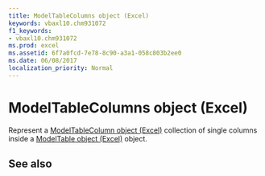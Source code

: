 ```yaml
---
title: ModelTableColumns object (Excel)
keywords: vbaxl10.chm931072
f1_keywords:
- vbaxl10.chm931072
ms.prod: excel
ms.assetid: 6f7a0fcd-7e78-8c90-a3a1-058c803b2ee0
ms.date: 06/08/2017
localization_priority: Normal
---
```



# ModelTableColumns object (Excel)

Represent a [ModelTableColumn object (Excel)](Excel.modeltablecolumn.md) collection of single columns inside a [ModelTable object (Excel)](Excel.modeltable.md) object.


## See also



